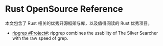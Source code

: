 # Rust OpenSource Reference

本文包含了 Rust 相关的优秀开源框架与库，以及值得阅读的 Rust  优秀项目。

- [ripgrep #Project#](https://github.com/BurntSushi/ripgrep): ripgrep combines the usability of The Silver Searcher with the raw speed of grep.
